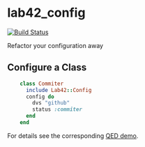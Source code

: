 # lab42\_config

[![Build Status](https://travis-ci.org/RobertDober/lab42_config.svg?branch=master)](https://travis-ci.org/RobertDober/lab42_config)

Refactor your configuration away

## Configure a Class

```ruby
    class Commiter
      include Lab42::Config
      config do 
        dvs "github"
        status :commiter
      end
    end
```

For details see the corresponding [QED demo](https://github.com/RobertDober/lab42_config/blob/master/demo/class.md).
